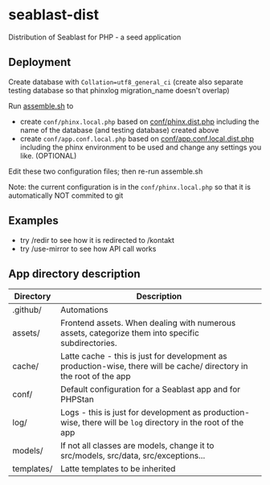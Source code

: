 # seablast-dist
Distribution of Seablast for PHP - a seed application

## Deployment
Create database with `Collation=utf8_general_ci` (create also separate testing database so that phinxlog migration_name doesn't overlap)

Run [assemble.sh](assemble.sh) to

- create `conf/phinx.local.php` based on [conf/phinx.dist.php](conf/phinx.dist.php) including the name of the database (and testing database) created above
- create `conf/app.conf.local.php` based on [conf/app.conf.local.dist.php](conf/app.conf.local.dist.php) including the phinx environment to be used and change any settings you like. (OPTIONAL)

Edit these two configuration files; then re-run assemble.sh

Note: the current configuration is in the `conf/phinx.local.php` so that it is automatically NOT commited to git

## Examples

- try /redir to see how it is redirected to /kontakt
- try /use-mirror to see how API call works

## App directory description
| Directory | Description |
|-----|------|
| .github/ | Automations |
| assets/ | Frontend assets. When dealing with numerous assets, categorize them into specific subdirectories. |
| cache/ | Latte cache - this is just for development as production-wise, there will be cache/ directory in the root of the app |
| conf/ | Default configuration for a Seablast app and for PHPStan |
| log/ | Logs - this is just for development as production-wise, there will be `log` directory in the root of the app |
| models/ | If not all classes are models, change it to src/models, src/data, src/exceptions... |
| templates/ | Latte templates to be inherited |
